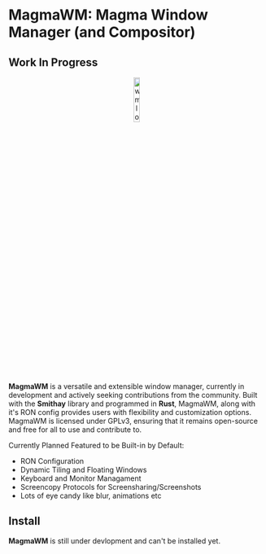 # MagmaWM: Magma Window Manager (and Compositor)
## Work In Progress
<p align="center">
    <img src="https://cdn.discordapp.com/attachments/1090909610828898304/1101557907453120545/Magma_Concept_3__2.png" style="width: 15%;" alt="wmlogo"></img>
</p>

**MagmaWM** is a versatile and extensible window manager, currently in development and actively seeking contributions from the community. Built with the **Smithay** library and programmed in **Rust**, MagmaWM, along with it's RON config provides users with flexibility and customization options. MagmaWM is licensed under GPLv3, ensuring that it remains open-source and free for all to use and contribute to.

Currently Planned Featured to be Built-in by Default:
* RON Configuration
* Dynamic Tiling and Floating Windows
* Keyboard and Monitor Managament
* Screencopy Protocols for Screensharing/Screenshots
* Lots of eye candy like blur, animations etc

## Install
**MagmaWM** is still under devlopment and can't be installed yet.
